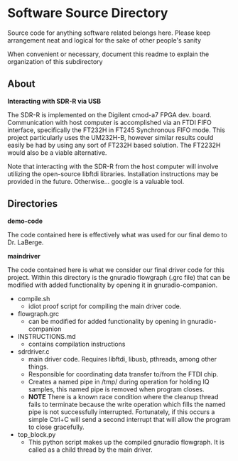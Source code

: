 # Software Source Directory

Source code for anything software related belongs here.
Please keep arrangement neat and logical for the sake of other people's sanity

When convenient or necessary, document this readme to explain the organization of this subdirectory

## About

__Interacting with SDR-R via USB__

The SDR-R is implemented on the Digilent cmod-a7 FPGA dev. board. Communication with host computer
is accomplished via an FTDI FIFO interface, specifically the FT232H in FT245 Synchronous FIFO mode.
 This project particularly uses the UM232H-B, however similar results could easily be had by using 
 any sort of FT232H based solution. The FT2232H would also be a viable alternative.

 Note that interacting with the SDR-R from the host computer will involve utilizing the open-source 
 libftdi libraries. Installation instructions may be provided in the future.
 Otherwise... google is a valuable tool.

## Directories

__demo-code__

The code contained here is effectively what was used for our final demo to 
Dr. LaBerge.

__maindriver__

The code contained here is what we consider our final driver code for this
project. Within this directory is the gnuradio flowgraph (.grc file) that
can be modified with added functionality by opening it in gnuradio-companion.
* compile.sh
  - idiot proof script for compiling the main driver code.
* flowgraph.grc
  - can be modified for added functionality by opening in gnuradio-companion
* INSTRUCTIONS.md
  - contains compilation instructions
* sdrdriver.c
  - main driver code. Requires libftdi, libusb, pthreads, among other things. 
  - Responsible for coordinating data transfer to/from the FTDI chip.
  - Creates a named pipe in /tmp/ during operation for holding IQ samples, this named pipe is removed when program closes.
  - **NOTE** There is a known race condition where the cleanup thread fails to terminate because the write operation which fills the named pipe is not successfully interrupted. Fortunately, if this occurs a simple Ctrl+C will send a second interrupt that will allow the program to close gracefully.
* top_block.py
  - This python script makes up the compiled gnuradio flowgraph. It is called as a child thread by the main driver.


